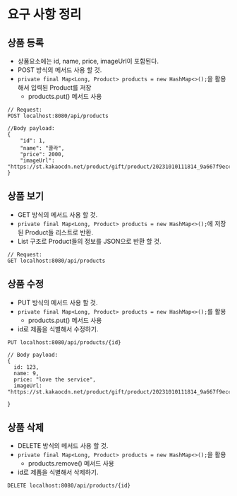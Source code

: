 # 요구 사항 정리
## 상품 등록
- 상품요소에는 id, name, price, imageUrl이 포함된다.
- POST 방식의 메서드 사용 할 것.
- `private final Map<Long, Product> products = new HashMap<>();`을 활용해서 입력된 Product를 저장
  - products.put() 메서드 사용
```
// Request:
POST localhost:8080/api/products

//Body payload:
{
    "id": 1,
    "name": "콜라",
    "price": 2000,
    "imageUrl": "https://st.kakaocdn.net/product/gift/product/20231010111814_9a667f9eccc943648797925498bdd8a3.jpg"
}

```

## 상품 보기
- GET 방식의 메서드 사용 할 것.
- `private final Map<Long, Product> products = new HashMap<>();`에 저장된 Product들 리스트로 반환.
- List 구조로 Product들의 정보를 JSON으로 반환 할 것.
```
// Request:
GET localhost:8080/api/products
```

## 상품 수정
- PUT 방식의 메서드 사용 할 것.
- `private final Map<Long, Product> products = new HashMap<>();`를 활용
  - products.put() 메서드 사용
- id로 제품을 식별해서 수정하기.
```
PUT localhost:8080/api/products/{id}

// Body payload:
{
  id: 123, 
  name: 9, 
  price: "love the service",
  imageUrl: "https://st.kakaocdn.net/product/gift/product/20231010111814_9a667f9eccc943648797925498bdd8a3.jpg"

}
```
## 상품 삭제
- DELETE 방식의 메서드 사용 할 것.
- `private final Map<Long, Product> products = new HashMap<>();`을 활용
  - products.remove() 메서드 사용
- id로 제품을 식별해서 삭제하기.
```
DELETE localhost:8080/api/products/{id}
```